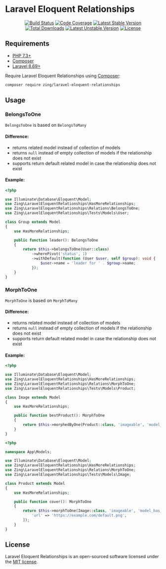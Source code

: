 # Laravel Eloquent Relationships

<p align="center">
<a href="https://github.com/zingimmick/laravel-eloquent-relationships/actions"><img src="https://github.com/zingimmick/laravel-eloquent-relationships/workflows/tests/badge.svg" alt="Build Status"></a>
<a href="https://codecov.io/gh/zingimmick/laravel-eloquent-relationships"><img src="https://codecov.io/gh/zingimmick/laravel-eloquent-relationships/branch/master/graph/badge.svg" alt="Code Coverage" /></a>
<a href="https://packagist.org/packages/zing/laravel-eloquent-relationships"><img src="https://poser.pugx.org/zing/laravel-eloquent-relationships/v/stable.svg" alt="Latest Stable Version"></a>
<a href="https://packagist.org/packages/zing/laravel-eloquent-relationships"><img src="https://poser.pugx.org/zing/laravel-eloquent-relationships/downloads" alt="Total Downloads"></a>
<a href="https://packagist.org/packages/zing/laravel-eloquent-relationships"><img src="https://poser.pugx.org/zing/laravel-eloquent-relationships/v/unstable.svg" alt="Latest Unstable Version"></a>
<a href="https://packagist.org/packages/zing/laravel-eloquent-relationships"><img src="https://poser.pugx.org/zing/laravel-eloquent-relationships/license" alt="License"></a>
</p>

## Requirements

- [PHP 7.3+](https://php.net/releases/)
- [Composer](https://getcomposer.org)
- [Laravel 8.69+](https://laravel.com/docs/releases)

Require Laravel Eloquent Relationships using [Composer](https://getcomposer.org):

```bash
composer require zing/laravel-eloquent-relationships
```

## Usage

### BelongsToOne

`BelongsToOne` is based on `BelongsToMany`

#### Difference:

- returns related model instead of collection of models
- returns `null` instead of empty collection of models if the relationship does not exist
- supports return default related model in case the relationship does not exist

#### Example:

```php
<?php

use Illuminate\Database\Eloquent\Model;
use Zing\LaravelEloquentRelationships\HasMoreRelationships;
use Zing\LaravelEloquentRelationships\Relations\BelongsToOne;
use Zing\LaravelEloquentRelationships\Tests\Models\User;

class Group extends Model
{
    use HasMoreRelationships;

    public function leader(): BelongsToOne
    {
        return $this->belongsToOne(User::class)
            ->wherePivot('status', 1)
            ->withDefault(function (User $user, self $group): void {
                $user->name = 'leader for ' . $group->name;
            });
    }
}
```

### MorphToOne


`MorphToOne` is based on `MorphToMany`

#### Difference:

- returns related model instead of collection of models
- returns `null` instead of empty collection of models if the relationship does not exist
- supports return default related model in case the relationship does not exist

#### Example:

```php
<?php

use Illuminate\Database\Eloquent\Model;
use Zing\LaravelEloquentRelationships\HasMoreRelationships;
use Zing\LaravelEloquentRelationships\Relations\MorphToOne;
use Zing\LaravelEloquentRelationships\Tests\Models\Product;

class Image extends Model
{
    use HasMoreRelationships;

    public function bestProduct(): MorphToOne
    {
        return $this->morphedByOne(Product::class, 'imageable', 'model_has_images');
    }
}
```

```php
<?php

namespace App\Models;

use Illuminate\Database\Eloquent\Model;
use Zing\LaravelEloquentRelationships\HasMoreRelationships;
use Zing\LaravelEloquentRelationships\Relations\MorphToOne;
use Zing\LaravelEloquentRelationships\Tests\Models\Image;

class Product extends Model
{
    use HasMoreRelationships;

    public function cover(): MorphToOne
    {
        return $this->morphToOne(Image::class, 'imageable', 'model_has_images')->withDefault([
            'url' => 'https://example.com/default.png',
        ]);
    }
}
```

## License

Laravel Eloquent Relationships is an open-sourced software licensed under the [MIT license](LICENSE).

